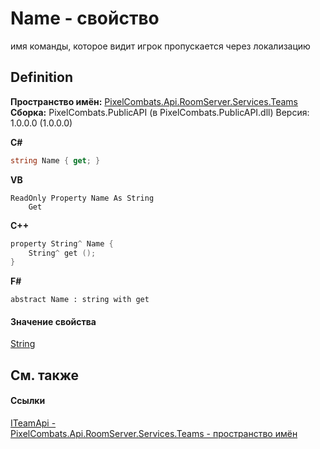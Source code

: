 # Name - свойство


имя команды, которое видит игрок 
пропускается через локализацию




## Definition
**Пространство имён:** <a href="7587643b-f6ff-4512-becd-cc6af1ddbef0">PixelCombats.Api.RoomServer.Services.Teams</a>  
**Сборка:** PixelCombats.PublicAPI (в PixelCombats.PublicAPI.dll) Версия: 1.0.0.0 (1.0.0.0)

**C#**
``` C#
string Name { get; }
```
**VB**
``` VB
ReadOnly Property Name As String
	Get
```
**C++**
``` C++
property String^ Name {
	String^ get ();
}
```
**F#**
``` F#
abstract Name : string with get
```



#### Значение свойства
<a href="https://learn.microsoft.com/dotnet/api/system.string" target="_blank" rel="noopener noreferrer">String</a>

## См. также


#### Ссылки
<a href="a3487b23-3eb6-2d7d-d40d-3390ab0d53dc">ITeamApi - </a>  
<a href="7587643b-f6ff-4512-becd-cc6af1ddbef0">PixelCombats.Api.RoomServer.Services.Teams - пространство имён</a>  
